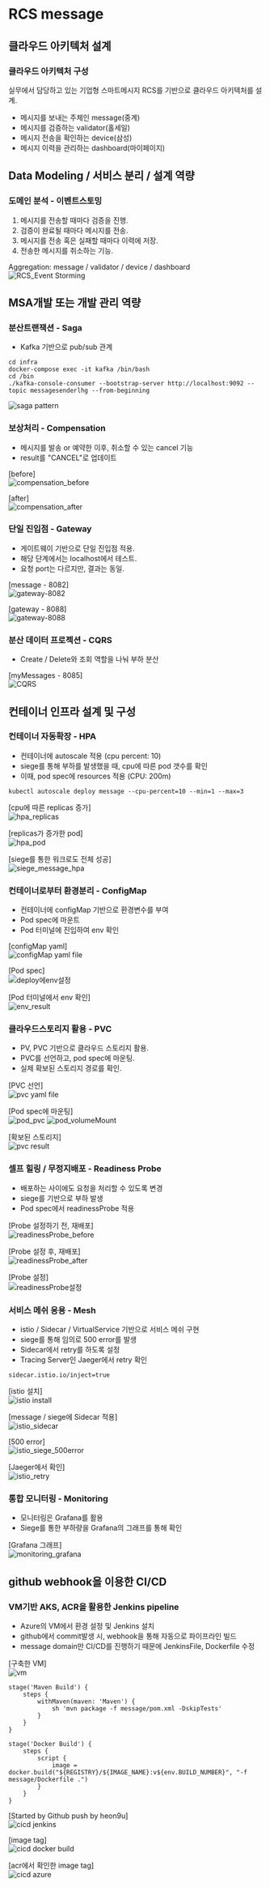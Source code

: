 # RCS message

## 클라우드 아키텍처 설계
### 클라우드 아키텍처 구성

실무에서 담당하고 있는 기업형 스마트메시지 RCS를 기반으로 클라우드 아키텍처를 설계.
- 메시지를 보내는 주체인 message(중계)
- 메시지를 검증하는 validator(홀세일)
- 메시지 전송을 확인하는 device(삼성)
- 메시지 이력을 관리하는 dashboard(마이페이지)

## Data Modeling / 서비스 분리 / 설계 역량
### 도메인 분석 - 이벤트스토밍

1. 메시지를 전송할 때마다 검증을 진행.
2. 검증이 완료될 때마다 메시지를 전송.
3. 메시지를 전송 혹은 실패할 때마다 이력에 저장.
4. 전송한 메시지를 취소하는 기능.

Aggregation: message / validator / device / dashboard
![RCS_Event Storming](https://github.com/user-attachments/assets/b8fcb83d-2e9a-4340-b773-0b230f6cd10a)


## MSA개발 또는 개발 관리 역량

### 분산트랜잭션 - Saga

- Kafka 기반으로 pub/sub 관계

```
cd infra
docker-compose exec -it kafka /bin/bash
cd /bin
./kafka-console-consumer --bootstrap-server http://localhost:9092 --topic messagesenderlhg --from-beginning
```

![saga pattern](https://github.com/user-attachments/assets/14510971-4dd7-4c60-b608-47d370c040d0)


### 보상처리 - Compensation

- 메시지를 발송 or 예약한 이후, 취소할 수 있는 cancel 기능
- result를 "CANCEL"로 업데이트

[before]  
![compensation_before](https://github.com/user-attachments/assets/dfe8b996-1cc7-43b6-9af8-afed6b917f72)
  
[after]  
![compensation_after](https://github.com/user-attachments/assets/4a12c2b5-9814-4cf1-8db7-4330f8c3d108)


### 단일 진입점 - Gateway

- 게이트웨이 기반으로 단일 진입점 적용.
- 해당 단계에서는 localhost에서 테스트.
- 요청 port는 다르지만, 결과는 동일.

[message - 8082]  
![gateway-8082](https://github.com/user-attachments/assets/f569a72a-433e-4ce0-9e86-8e6517a7d85e)
  
[gateway - 8088]  
![gateway-8088](https://github.com/user-attachments/assets/5c956a30-e216-4573-bd29-3ac7cfb25fb3)


### 분산 데이터 프로젝션 - CQRS

- Create / Delete와 조회 역할을 나눠 부하 분산

[myMessages - 8085]  
![CQRS](https://github.com/user-attachments/assets/793a3949-1697-40ad-986a-e66157f1de74)


## 컨테이너 인프라 설계 및 구성

### 컨테이너 자동확장 - HPA

- 컨테이너에 autoscale 적용 (cpu percent: 10)
- siege를 통해 부하를 발생했을 때, cpu에 따른 pod 갯수를 확인
- 이때, pod spec에 resources 적용 (CPU: 200m)

```
kubectl autoscale deploy message --cpu-percent=10 --min=1 --max=3
```

[cpu에 따른 replicas 증가]  
![hpa_replicas](https://github.com/user-attachments/assets/028ea804-ac42-4d7f-98d3-335727defa27)
  
[replicas가 증가한 pod]  
![hpa_pod](https://github.com/user-attachments/assets/c22660e8-0dd5-4a60-ac0a-05c10762e1a3)
  
[siege를 통한 워크로도 전체 성공]  
![siege_message_hpa](https://github.com/user-attachments/assets/f3f7c404-72b0-480a-928e-277a21938fbe)


### 컨테이너로부터 환경분리 - ConfigMap

- 컨테이너에 configMap 기반으로 환경변수를 부여
- Pod spec에 마운트
- Pod 터미널에 진입하여 env 확인

[configMap yaml]  
![configMap yaml file](https://github.com/user-attachments/assets/c7ffb326-cd14-4fa6-8219-2401a5903eab)
  
[Pod spec]  
![deploy에env설정](https://github.com/user-attachments/assets/50a743c3-f9ac-48b7-ac8c-811183aa7da1)
  
[Pod 터미널에서 env 확인]  
![env_result](https://github.com/user-attachments/assets/aac1f9bc-0385-43e1-be98-1ae3289762ca)


### 클라우드스토리지 활용 - PVC

- PV, PVC 기반으로 클라우드 스토리지 활용.
- PVC를 선언하고, pod spec에 마운팅.
- 실제 확보된 스토리지 경로를 확인.

[PVC 선언]  
![pvc yaml file](https://github.com/user-attachments/assets/72ff5e83-6279-418a-b1f2-7a972470ebdf)
  
[Pod spec에 마운팅]  
![pod_pvc](https://github.com/user-attachments/assets/486f8c75-233a-4476-bdaf-ffb82160ec79)
![pod_volumeMount](https://github.com/user-attachments/assets/1d527835-a8bc-4122-9430-170d02d815fc)


[확보된 스토리지]  
![pvc result](https://github.com/user-attachments/assets/279bd7fd-5f4c-4430-b0b8-951e2a67b176)


### 셀프 힐링 / 무정지배포 - Readiness Probe

- 배포하는 사이에도 요청을 처리할 수 있도록 변경
- siege를 기반으로 부하 발생
- Pod spec에서 readinessProbe 적용

[Probe 설정하기 전, 재배포]  
![readinessProbe_before](https://github.com/user-attachments/assets/3f891117-1ef7-48a9-b29b-2789f5d58dc0)
  
[Probe 설정 후, 재배포]  
![readinessProbe_after](https://github.com/user-attachments/assets/b45fb2b3-0354-467b-b23d-9d54241e604f)
  
[Probe 설정]  
![readinessProbe설정](https://github.com/user-attachments/assets/718bc230-45e5-498b-b8b4-938ab3c43f59)


### 서비스 메쉬 응용 - Mesh

- istio / Sidecar / VirtualService 기반으로 서비스 메쉬 구현
- siege를 통해 임의로 500 error를 발생
- Sidecar에서 retry를 하도록 설정
- Tracing Server인 Jaeger에서 retry 확인

```
sidecar.istio.io/inject=true
```

[istio 설치]  
![istio install](https://github.com/user-attachments/assets/e7a0a161-ff8d-4829-8668-757e1b716436)
  
[message / siege에 Sidecar 적용]  
![istio_sidecar](https://github.com/user-attachments/assets/d775a357-5f8d-4038-831c-dd4550948e5c)
  
[500 error]  
![istio_siege_500error](https://github.com/user-attachments/assets/d2623564-aabe-463a-aafc-413a4a1de0cb)
  
[Jaeger에서 확인]  
![istio_retry](https://github.com/user-attachments/assets/8430d935-4584-4434-bb6f-8ceca29dc402)


### 통합 모니터링 - Monitoring

- 모니터링은 Grafana를 활용
- Siege를 통한 부하량을 Grafana의 그래프를 통해 확인

[Grafana 그래프]  
![monitoring_grafana](https://github.com/user-attachments/assets/352b02c5-de5e-4672-95be-9381b4dad635)



## github webhook을 이용한 CI/CD
### VM기반 AKS, ACR을 활용한 Jenkins pipeline

- Azure의 VM에서 환경 설정 및 Jenkins 설치
- github에서 commit발생 시, webhook을 통해 자동으로 파이프라인 빌드
- message domain만 CI/CD를 진행하기 때문에 JenkinsFile, Dockerfile 수정

[구축한 VM]  
![vm](https://github.com/user-attachments/assets/c38f2a32-2b70-43ce-b262-59c1bd903931)

```
stage('Maven Build') {
    steps {
        withMaven(maven: 'Maven') {
            sh 'mvn package -f message/pom.xml -DskipTests'
        }
    }
}

stage('Docker Build') {
    steps {
        script {
            image = docker.build("${REGISTRY}/${IMAGE_NAME}:v${env.BUILD_NUMBER}", "-f message/Dockerfile .")
        }
    }
}
```
[Started by Github push by heon9u]  
![cicd jenkins](https://github.com/user-attachments/assets/b87e2ce5-ef01-46c0-a351-33449a241c16)
  
[image tag]  
![cicd docker build](https://github.com/user-attachments/assets/9626595b-e98a-4cdd-adae-a2ed43c68838)
  
[acr에서 확인한 image tag]  
![cicd azure](https://github.com/user-attachments/assets/b9dd0477-0656-4804-894c-97fb3c9f8fb4)




